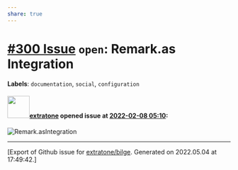 ```yaml
---
share: true
---
```

# [\#300 Issue](https://github.com/extratone/bilge/issues/300) `open`: Remark.as Integration
**Labels**: `documentation`, `social`, `configuration`


#### <img src="https://avatars.githubusercontent.com/u/43663476?u=5047287ff0b8c3ce7f7e5858d204c9b3e57d8e44&v=4" width="50">[extratone](https://github.com/extratone) opened issue at [2022-02-08 05:10](https://github.com/extratone/bilge/issues/300):

![Remark.asIntegration](https://user-images.githubusercontent.com/43663476/152924311-717173c8-e089-4369-8794-1a1bff8e07cb.jpeg)





-------------------------------------------------------------------------------



[Export of Github issue for [extratone/bilge](https://github.com/extratone/bilge). Generated on 2022.05.04 at 17:49:42.]
